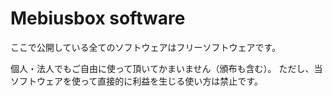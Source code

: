 # Mebiusbox software

ここで公開している全てのソフトウェアはフリーソフトウェアです。 

個人・法人でもご自由に使って頂いてかまいません（頒布も含む）。 ただし、当ソフトウェアを使って直接的に利益を生じる使い方は禁止です。 


